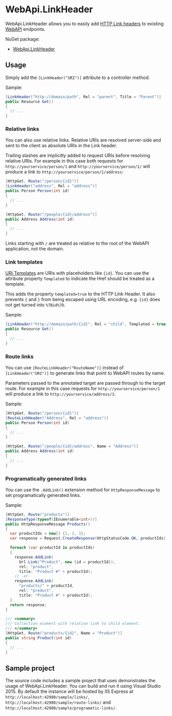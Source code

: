 # WebApi.LinkHeader

WebApi.LinkHeader allows you to easily add [HTTP Link headers](http://www.w3.org/wiki/LinkHeader) to existing [WebAPI](http://www.asp.net/web-api) endpoints.

NuGet package:
* [WebApi.LinkHeader](https://www.nuget.org/packages/WebApi.LinkHeader/)



## Usage

Simply add the `[LinkHeader("URI")]` attribute to a controller method.

Sample:
```cs
[LinkHeader("http://domain/path", Rel = "parent", Title = "Parent")]
public Resource Get()
{
  // ...
}
```


### Relative links

You can also use relative links. Relative URIs are resolved server-side and sent to the client as absolute URIs in the Link header.

Trailing slashes are implicitly added to request URIs before resolving relative URIs. For example in this case both requests for `http://yourservice/person/1` and `http://yourservice/person/1/` will produce a link to `http://yourservice/person/1/address`:
```cs
[HttpGet, Route("/person/{id}")]
[LinkHeader("address", Rel = "address")]
public Person Person(int id)
{
  // ...
}

[HttpGet, Route("/people/{id}/address")]
public Address Address(int id)
{
  // ...
}
```

Links starting with `/` are treated as relative to the root of the WebAPI application, not the domain.


### Link templates

[URI Templates](https://tools.ietf.org/html/rfc6570) are URIs with placeholders like `{id}`. You can use the attribute property `Templated` to indicate the Href should be treated as a template.

This adds the property `templated=true` to the HTTP Link Header. It also prevents `{` and `}` from being escaped using URL encoding, e.g. `{id}` does not get turned into `%7Bid%7D`.

Sample:
```cs
[LinkHeader("http://domain/path/{id}", Rel = "child", Templated = true)]
public Resource Get()
{
  // ...
}
```


### Route links

You can use `[RouteLinkHeader("RouteName")]` instead of `[LinkHeader("URI")]` to generate links that point to WebAPI routes by name.

Parameters passed to the annotated target are passed through to the target route. For example in this case requests for `http://yourservice/person/1` will produce a link to `http://yourservice/address/1`:

Sample:
```cs
[HttpGet, Route("/person/{id}")]
[RouteLinkHeader("Address", Rel = "address")]
public Person Person(int id)
{
  // ...
}

[HttpGet, Route("/people/{id}/address", Name = "Address")]
public Address Address(int id)
{
  // ...
}
```


### Programatically generated links

You can use the `.AddLink()` extension method for `HttpResponseMessage` to set programatically generated links.

Sample:
```cs
[HttpGet, Route("products")]
[ResponseType(typeof(IEnumerable<int>))]
public HttpResponseMessage Products()
{
  var productIds = new[] {1, 2, 3};
  var response = Request.CreateResponse(HttpStatusCode.OK, productIds);

  foreach (var productId in productIds)
  {
    response.AddLink(
      Url.Link("Product", new {id = productId}),
      rel: "product",
      title: "Product #" + productId);
    // -or-
    response.AddLink(
      "products/" + productId,
      rel: "product",
      title: "Product #" + productId);
  }
  return response;
}

/// <summary>
/// Collection element with relative link to child element.
/// </summary>
[HttpGet, Route("products/{id}", Name = "Product")]
public string Product(int id)
{
  // ...
}
```


## Sample project

The source code includes a sample project that uses demonstrates the usage of WebApi.LinkHeader. You can build and run it using Visual Studio 2015. By default the instance will be hosted by IIS Express at `http://localhost:42980/sample/links/`, `http://localhost:42980/sample/route-links/` and `http://localhost:42980/sample/programatic-links/`.
